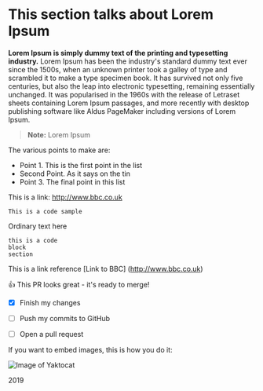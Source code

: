 # This section talks about Lorem Ipsum

**Lorem Ipsum is simply dummy text of the printing and typesetting industry.**
Lorem Ipsum has been the industry's standard dummy text ever since the 1500s, when an unknown printer took a galley of type and scrambled it to make a type specimen book. It has survived not only five centuries, but also the leap into electronic typesetting, remaining essentially unchanged. It was popularised in the 1960s with the release of Letraset sheets containing Lorem Ipsum passages, and more recently with desktop publishing software like Aldus PageMaker including versions of Lorem Ipsum.

> **Note:** Lorem Ipsum

The various points to make are:

- Point 1. This is the first point in the list
- Second Point. As it says on the tin
- Point 3. The final point in this list

This is a link: http://www.bbc.co.uk

`This is a code sample`

Ordinary text here

```
this is a code
block
section
```
This is a link reference [Link to BBC] (http://www.bbc.co.uk)

:+1: This PR looks great - it's ready to merge!

- [x] Finish my changes
- [ ] Push my commits to GitHub
- [ ] Open a pull request


If you want to embed images, this is how you do it:

![Image of Yaktocat](https://octodex.github.com/images/yaktocat.png)

2019

